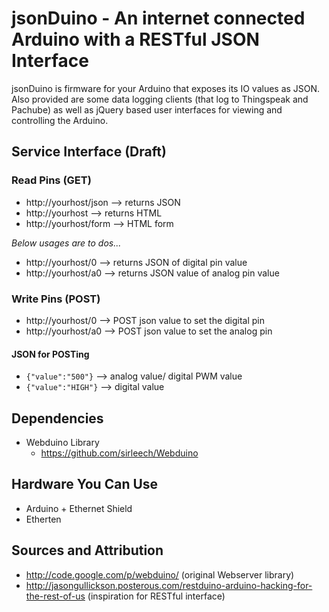 # jsonDuino - An internet connected Arduino with a RESTful JSON Interface

jsonDuino is firmware for your Arduino that exposes its IO values as JSON. Also provided
are some data logging clients (that log to Thingspeak and Pachube) as well as jQuery
based user interfaces for viewing and controlling the Arduino.

## Service Interface (Draft)

### Read Pins (GET)
- http://yourhost/json --> returns JSON
- http://yourhost      --> returns HTML
- http://yourhost/form --> HTML form

*Below usages are to dos...*

- http://yourhost/0    --> returns JSON of digital pin value
- http://yourhost/a0   --> returns JSON value of analog pin value

### Write Pins (POST) 
- http://yourhost/0  --> POST json value to set the digital pin
- http://yourhost/a0 --> POST json value to set the analog pin

#### JSON for POSTing
- `{"value":"500"}`    --> analog value/ digital PWM value
- `{"value":"HIGH"}`   --> digital value

## Dependencies
- Webduino Library
  - https://github.com/sirleech/Webduino

## Hardware You Can Use
- Arduino + Ethernet Shield
- Etherten

## Sources and Attribution
- http://code.google.com/p/webduino/ (original Webserver library)
- http://jasongullickson.posterous.com/restduino-arduino-hacking-for-the-rest-of-us (inspiration for RESTful interface)
